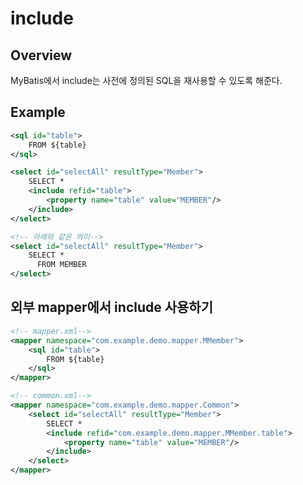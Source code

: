 # include

## Overview
MyBatis에서 include는 사전에 정의된 SQL을 재사용할 수 있도록 해준다.

## Example

```xml
<sql id="table">
    FROM ${table}
</sql>

<select id="selectAll" resultType="Member">
    SELECT *
    <include refid="table">
        <property name="table" value="MEMBER"/>
    </include>
</select>

<!-- 아래와 같은 의미-->
<select id="selectAll" resultType="Member">
    SELECT *
      FROM MEMBER
</select>
```


## 외부 mapper에서 include 사용하기

```xml
<!-- mapper.xml-->
<mapper namespace="com.example.demo.mapper.MMember">
    <sql id="table">
        FROM ${table}
    </sql>
</mapper>

<!-- common.xml-->
<mapper namespace="com.example.demo.mapper.Common">
    <select id="selectAll" resultType="Member">
        SELECT *
        <include refid="com.example.demo.mapper.MMember.table">
            <property name="table" value="MEMBER"/>
        </include>
    </select>
</mapper>
```
